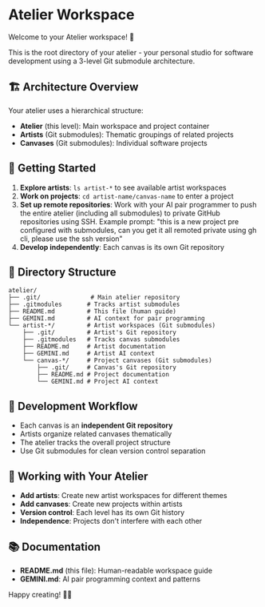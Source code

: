 # Atelier Workspace

Welcome to your Atelier workspace! 🎨

This is the root directory of your atelier - your personal studio for software development using a 3-level Git submodule architecture.

## 🏗️ Architecture Overview

Your atelier uses a hierarchical structure:
- **Atelier** (this level): Main workspace and project container
- **Artists** (Git submodules): Thematic groupings of related projects
- **Canvases** (Git submodules): Individual software projects

## 🚀 Getting Started

1. **Explore artists**: `ls artist-*` to see available artist workspaces
2. **Work on projects**: `cd artist-name/canvas-name` to enter a project
3. **Set up remote repositories**: Work with your AI pair programmer to push the entire atelier (including all submodules) to private GitHub repositories using SSH. Example prompt: "this is a new project pre configured with submodules, can you get it all remoted private using gh cli, please use the ssh version"
4. **Develop independently**: Each canvas is its own Git repository

## 📁 Directory Structure

```
atelier/
├── .git/              # Main atelier repository
├── .gitmodules       # Tracks artist submodules
├── README.md         # This file (human guide)
├── GEMINI.md         # AI context for pair programming
└── artist-*/         # Artist workspaces (Git submodules)
    ├── .git/         # Artist's Git repository
    ├── .gitmodules   # Tracks canvas submodules
    ├── README.md     # Artist documentation
    ├── GEMINI.md     # Artist AI context
    └── canvas-*/     # Project canvases (Git submodules)
        ├── .git/     # Canvas's Git repository
        ├── README.md # Project documentation
        └── GEMINI.md # Project AI context
```

## 🔧 Development Workflow

- Each canvas is an **independent Git repository**
- Artists organize related canvases thematically
- The atelier tracks the overall project structure
- Use Git submodules for clean version control separation

## 🎨 Working with Your Atelier

- **Add artists**: Create new artist workspaces for different themes
- **Add canvases**: Create new projects within artists
- **Version control**: Each level has its own Git history
- **Independence**: Projects don't interfere with each other

## 📚 Documentation

- **README.md** (this file): Human-readable workspace guide
- **GEMINI.md**: AI pair programming context and patterns

Happy creating! 🎨✨
